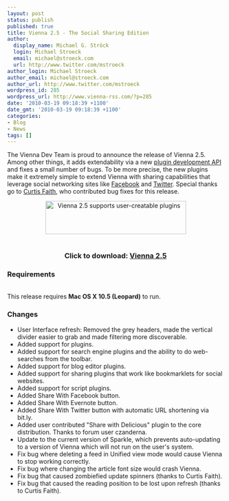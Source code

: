 ```yaml
---
layout: post
status: publish
published: true
title: Vienna 2.5 - The Social Sharing Edition
author:
  display_name: Michael G. Ströck
  login: Michael Stroeck
  email: michael@stroeck.com
  url: http://www.twitter.com/mstroeck
author_login: Michael Stroeck
author_email: michael@stroeck.com
author_url: http://www.twitter.com/mstroeck
wordpress_id: 285
wordpress_url: http://www.vienna-rss.com/?p=285
date: '2010-03-19 09:18:39 +1100'
date_gmt: '2010-03-19 09:18:39 +1100'
categories:
- Blog
- News
tags: []
---
```

<p>The Vienna Dev Team is proud to announce the release of Vienna 2.5. Among other things, it adds extendability via a new <a href="http://www.vienna-rss.com/?page_id=120">plugin development API</a> and fixes a small number of bugs. To be more precise, the new plugins make it extremely simple to extend Vienna with sharing capabilities that leverage social networking sites like <a href="http://www.facebook.com">Facebook</a> and <a href="http://www.twitter.com/ViennaRSS">Twitter</a>. Special thanks go to <a href="http://www.curtisfaith.com">Curtis Faith</a>, who contributed bug fixes for this release. <center><a href="http://sourceforge.net/projects/vienna-rss/files/ReleasedVersions/2.5.0/Vienna2.5.0.2501.zip/download"><img alt="Vienna 2.5 supports user-creatable plugins" src="http://www.vienna-rss.com/img/plugins.png" title="Vienna 2.5 supports user-creatable plugins" width="327" height="77" /></a><br/><br />
<h3>Click to download: <a href="http://sourceforge.net/projects/vienna-rss/files/ReleasedVersions/2.5.0/Vienna2.5.0.2501.zip/download"><strong>Vienna 2.5</strong></a></h3></center></p>
<h3>Requirements</h3><br />
This release requires <strong>Mac OS X 10.5 (Leopard)</strong> to run.</p>
<h3>Changes</h3></p>
<ul>
<li>User Interface refresh: Removed the grey headers, made the vertical divider easier to grab and made filtering more discoverable.</li>
<li>Added support for plugins.</li>
<li>Added support for search engine plugins and the ability to do web-searches from the toolbar.</li>
<li>Added support for blog editor plugins.</li>
<li>Added support for sharing plugins that work like bookmarklets for social websites.</li>
<li>Added support for script plugins.</li>
<li>Added Share With Facebook button.</li>
<li>Added Share With Evernote button.</li>
<li>Added Share With Twitter button with automatic URL shortening via bit.ly.</li>
<li>Added user contributed "Share with Delicious" plugin to the core distribution. Thanks to forum user czanderna.</li>
<li>Update to the current version of Sparkle, which prevents auto-updating to a version of Vienna which will not run on the user's system.</li>
<li>Fix bug where deleting a feed in Unified view mode would cause Vienna to stop working correctly.</li>
<li>Fix bug where changing the article font size would crash Vienna.</li>
<li>Fix bug that caused zombiefied update spinners (thanks to Curtis Faith).</li>
<li>Fix bug that caused the reading position to be lost upon refresh (thanks to Curtis Faith).</li><br />
</ul></p>
